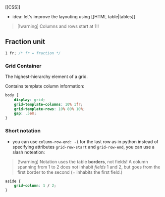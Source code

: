 [[CSS]]

- idea: let's improve the layouting using [[HTML table|tables]]
> [!warning] Columns and rows start at 1!!


## Fraction unit
```css
1 fr; /* fr = fraction */
```


### Grid Container
The highest-hierarchy element of a grid.

Contains template column information:
```css
body {
	display: grid;
	grid-template-columns: 10% 1fr;
	grid-template-rows: 10% 80% 10%;
	gap: .5em;
}
```


### Short notation
- you can use `column-row-end: -1` for the last row as in python
instead of specifying attributes `grid-row-start` and `grid-row-end`, you can use a slash noteation:

> [!warning] Notation uses the table **borders**, not fields!
> A column spanning from 1 to 2 does not inhabit _fields_ 1 and 2, but goes from the first border to the second (= inhabits the first field.)

```css
aside {
	grid-column: 1 / 2;
}
```